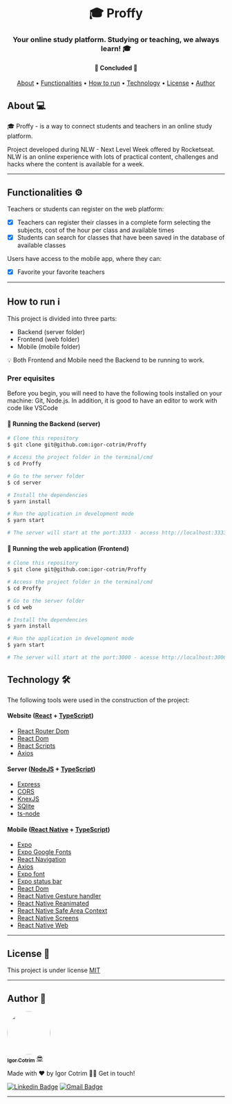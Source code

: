 <h1 align="center">🎓 Proffy </h1>

<h3 align="center">Your online study platform. Studying or teaching, we always learn! 🎓</h3>

<h4 align="center"> 
	🚧  Concluded  🚧
</h4>

<p align="center">
 <a href="#about">About</a> •
 <a href="#Functionalities-%EF%B8%8F">Functionalities</a> • 
 <a href="#how-to-run-ℹ%EF%B8%8F">How to run</a> • 
 <a href="#technology-">Technology</a> • 
 <a href="#license-">License</a> • 
 <a href="#author-">Author</a>
</p>

## About 💻

🎓 Proffy - is a way to connect students and teachers in an online study platform.

Project developed during NLW - Next Level Week offered by Rocketseat. NLW is an online experience with lots of practical content, challenges and hacks where the content is available for a week.

---

## Functionalities ⚙️

Teachers or students can register on the web platform:

- [x] Teachers can register their classes in a complete form selecting the subjects, cost of the hour per class and available times
- [x] Students can search for classes that have been saved in the database of available classes

Users have access to the mobile app, where they can:

- [x] Favorite your favorite teachers

---

## How to run ℹ

This project is divided into three parts:

- Backend (server folder)
- Frontend (web folder)
- Mobile (mobile folder) <br/>

💡 Both Frontend and Mobile need the Backend to be running to work.

### Prer equisites

Before you begin, you will need to have the following tools installed on your machine: Git, Node.js. In addition, it is good to have an editor to work with code like VSCode

#### 🎲 Running the Backend (server)

```sh
# Clone this repository
$ git clone git@github.com:igor-cotrim/Proffy

# Access the project folder in the terminal/cmd
$ cd Proffy

# Go to the server folder
$ cd server

# Install the dependencies
$ yarn install

# Run the application in development mode
$ yarn start

# The server will start at the port:3333 - access http://localhost:3333 
```

#### 🧭 Running the web application (Frontend)

```sh
# Clone this repository
$ git clone git@github.com:igor-cotrim/Proffy

# Access the project folder in the terminal/cmd
$ cd Proffy

# Go to the server folder
$ cd web

# Install the dependencies
$ yarn install

# Run the application in development mode
$ yarn start

# The server will start at the port:3000 - acesse http://localhost:3000
```

## Technology 🛠

The following tools were used in the construction of the project:

#### Website ([React](https://pt-br.reactjs.org/) + [TypeScript](https://www.typescriptlang.org/))

- [React Router Dom](https://github.com/ReactTraining/react-router/tree/master/packages/react-router-dom)
- [React Dom](https://pt-br.reactjs.org/docs/react-dom.html)
- [React Scripts](https://www.npmjs.com/package/react-scripts)
- [Axios](https://github.com/axios/axios)

#### Server ([NodeJS](https://nodejs.org/en/) + [TypeScript](https://www.typescriptlang.org/))

- [Express](https://expressjs.com/)
- [CORS](https://expressjs.com/en/resources/middleware/cors.html)
- [KnexJS](http://knexjs.org/)
- [SQlite](https://github.com/mapbox/node-sqlite3)
- [ts-node](https://github.com/TypeStrong/ts-node)

#### Mobile ([React Native](http://www.reactnative.com/) + [TypeScript](https://www.typescriptlang.org/))

- [Expo](https://expo.io/)
- [Expo Google Fonts](https://github.com/expo/google-fonts)
- [React Navigation](https://reactnavigation.org/)
- [Axios](https://github.com/axios/axios)
- [Expo font](https://docs.expo.io/versions/latest/sdk/font/)
- [Expo status bar](https://docs.expo.io/versions/latest/sdk/status-bar/)
- [React Dom](https://pt-br.reactjs.org/docs/react-dom.html)
- [React Native Gesture handler](https://github.com/software-mansion/react-native-gesture-handler)
- [React Native Reanimated](https://github.com/software-mansion/react-native-reanimated)
- [React Native Safe Area Context](https://github.com/th3rdwave/react-native-safe-area-context)
- [React Native Screens](https://github.com/software-mansion/react-native-screens)
- [React Native Web](https://github.com/necolas/react-native-web)

---


## License 📝

This project is under license [MIT](https://choosealicense.com/licenses/mit/)

---

## Author 🦸

<a href="https://www.linkedin.com/in/igorcotrim/">
 <img style="border-radius: 50%;" src="https://avatars2.githubusercontent.com/u/50390408?s=460&u=fa3dad860e7be785755894c2c7f4cbd20ac4b1b0&v=4" width="100px;" alt=""/>
 <br />
 <sub><b>Igor Cotrim</b></sub></a> <a href="https://www.linkedin.com/in/igorcotrim/" title="linkedin">😎</a>


Made with ❤️ by Igor Cotrim 👋🏽 Get in touch!

[![Linkedin Badge](https://img.shields.io/badge/-Igor_Cotrim-blue?style=flat-square&logo=Linkedin&logoColor=white&link=https://www.linkedin.com/in/igorcotrim/)](https://www.linkedin.com/in/igorcotrim/) 
[![Gmail Badge](https://img.shields.io/badge/-igorxuxicotrim@gmail.com-c14438?style=flat-square&logo=Gmail&logoColor=white&link=mailto:igorxuxicotrim@gmail.com)](mailto:igorxuxicotrim@gmail.com)

---
